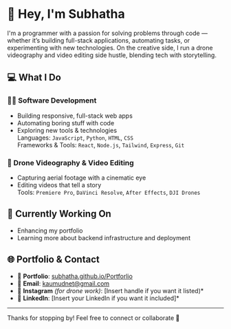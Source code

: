 # 👋 Hey, I'm Subhatha

I'm a programmer with a passion for solving problems through code — whether it’s building full-stack applications, automating tasks, or experimenting with new technologies. On the creative side, I run a drone videography and video editing side hustle, blending tech with storytelling.

## 💻 What I Do

### 👨‍💻 Software Development
- Building responsive, full-stack web apps
- Automating boring stuff with code
- Exploring new tools & technologies  
Languages: `JavaScript`, `Python`, `HTML`, `CSS`  
Frameworks & Tools: `React`, `Node.js`, `Tailwind`, `Express`, `Git`

### 🎥 Drone Videography & Video Editing
- Capturing aerial footage with a cinematic eye  
- Editing videos that tell a story  
Tools: `Premiere Pro`, `DaVinci Resolve`, `After Effects`, `DJI Drones`

## 🚧 Currently Working On
- Enhancing my portfolio
- Learning more about backend infrastructure and deployment

## 🌐 Portfolio & Contact

- 🔗 **Portfolio**: [subhatha.github.io/Portforlio](https://subhatha.github.io/Portforlio/)
- 📧 **Email**: [kaumudnet@gmail.com](mailto:kaumudnet@gmail.com)
- 📸 **Instagram** *(for drone work)*: [Insert handle if you want it listed)*
- 💼 **LinkedIn**: [Insert your LinkedIn if you want it included]*

---

Thanks for stopping by! Feel free to connect or collaborate 🚀
